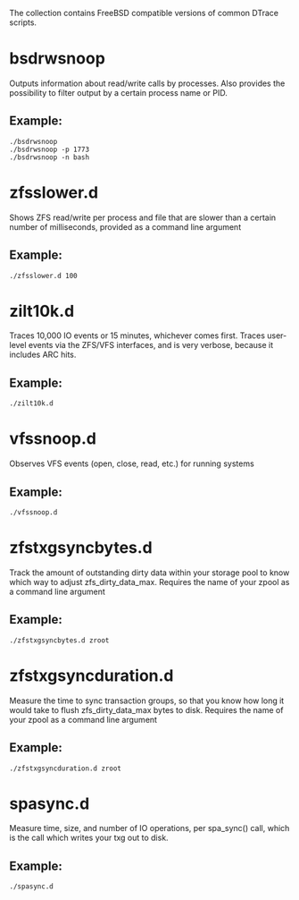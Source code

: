 The collection contains FreeBSD compatible versions of common DTrace scripts.

# bsdrwsnoop

Outputs information about read/write calls by processes.
Also provides the possibility to filter output by a certain process
name or PID.

## Example:
    ./bsdrwsnoop
    ./bsdrwsnoop -p 1773
    ./bsdrwsnoop -n bash

# zfsslower.d

Shows ZFS read/write per process and file that are slower than
a certain number of milliseconds, provided as a command line argument

## Example:
    ./zfsslower.d 100

# zilt10k.d

Traces 10,000 IO events or 15 minutes, whichever comes first. Traces user-level events via the
ZFS/VFS interfaces, and is very verbose, because it includes ARC hits.

## Example:
    ./zilt10k.d

# vfssnoop.d

Observes VFS events (open, close, read, etc.) for running systems

## Example:
    ./vfssnoop.d

# zfstxgsyncbytes.d

Track the amount of outstanding dirty data within your storage pool to know which way to adjust zfs_dirty_data_max.
Requires the name of your zpool as a command line argument

## Example:
    ./zfstxgsyncbytes.d zroot

# zfstxgsyncduration.d

Measure the time to sync transaction groups, so that you know how long it would take to flush zfs_dirty_data_max bytes to disk.
Requires the name of your zpool as a command line argument

## Example:
    ./zfstxgsyncduration.d zroot

# spasync.d

Measure time, size, and number of IO operations, per spa_sync() call, which is the call which writes your txg out to disk.

## Example:
    ./spasync.d
